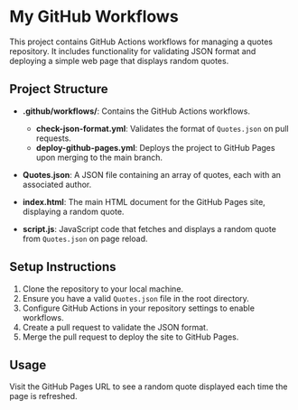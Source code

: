 # My GitHub Workflows

This project contains GitHub Actions workflows for managing a quotes repository. It includes functionality for validating JSON format and deploying a simple web page that displays random quotes.

## Project Structure

- **.github/workflows/**: Contains the GitHub Actions workflows.
  - **check-json-format.yml**: Validates the format of `Quotes.json` on pull requests.
  - **deploy-github-pages.yml**: Deploys the project to GitHub Pages upon merging to the main branch.
  
- **Quotes.json**: A JSON file containing an array of quotes, each with an associated author.

- **index.html**: The main HTML document for the GitHub Pages site, displaying a random quote.

- **script.js**: JavaScript code that fetches and displays a random quote from `Quotes.json` on page reload.

## Setup Instructions

1. Clone the repository to your local machine.
2. Ensure you have a valid `Quotes.json` file in the root directory.
3. Configure GitHub Actions in your repository settings to enable workflows.
4. Create a pull request to validate the JSON format.
5. Merge the pull request to deploy the site to GitHub Pages.

## Usage

Visit the GitHub Pages URL to see a random quote displayed each time the page is refreshed.
